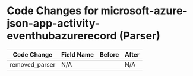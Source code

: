 # Code Changes for microsoft-azure-json-app-activity-eventhubazurerecord (Parser)

| Code Change | Field Name | Before | After |
|-------------|------------|--------|-------|
| removed_parser | N/A |  | N/A |